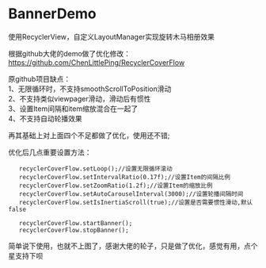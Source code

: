 # BannerDemo
使用RecyclerView，自定义LayoutManager实现旋转木马相册效果

根据github大佬的demo做了优化修改：https://github.com/ChenLittlePing/RecyclerCoverFlow

原github项目缺点：  
1、无限循环时，不支持smoothScrollToPosition滑动  
2、不支持类似viewpager滑动，滑动后有惯性  
3、设置Item间隔和item缩放混合在一起了  
4、不支持自动轮播效果  


再其基础上对上面四个不足都做了优化，使用还不错;  


优化后几点重要设置方法：  
```
   recyclerCoverFlow.setLoop();//设置无限循环滚动
   recyclerCoverFlow.setIntervalRatio(0.17f);//设置Item的间隔比例
   recyclerCoverFlow.setZoomRatio(1.2f);//设置Item的缩放比例
   recyclerCoverFlow.setAutoCarouselInterval(3000);//设置轮播间隔时间
   recyclerCoverFlow.setIsInertiaScroll(true);//设置是否需要惯性滑动,默认false
   
   recyclerCoverFlow.startBanner();
   recyclerCoverFlow.stopBanner();
```


简单说下使用，也就不上图了，感谢大佬的轮子，只是做了优化，感觉有用，点个星支持下呗
